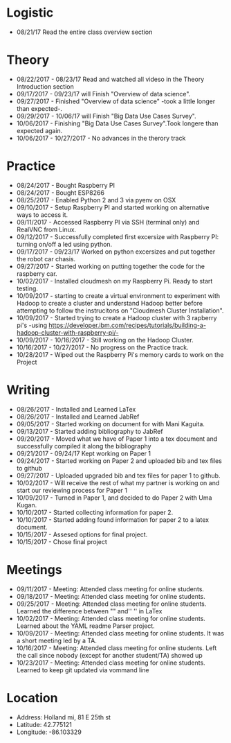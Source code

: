# Logistic

* 08/21/17 Read the entire class overview section 

# Theory

* 08/22/2017 - 08/23/17 Read and watched all videso in the Theory Introduction section
* 09/17/2017 - 09/23/17 will Finish "Overview of data science".
* 09/27/2017 - Finished  "Overview of data science" -took a little longer than expected-.
* 09/29/2017 - 10/06/17 will Finish "Big Data Use Cases Survey".
* 10/06/2017 - Finishing "Big Data Use Cases Survey".Took longere than expected again.
* 10/06/2017  - 10/27/2017  - No advances in the therory track


# Practice

* 08/24/2017  - Bought Raspberry PI
* 08/24/2017  - Bought ESP8266
* 08/25/2017  - Enabled Python 2 and 3 via pyenv on OSX
* 09/10/2017  - Setup Raspberry PI and started working on alternative ways to access it.
* 09/11/2017  - Accessed Raspberry PI via SSH (terminal only) and RealVNC from Linux.
* 09/12/2017  - Successfully completed first excersize with Raspberry PI: turning on/off a led using python.
* 09/17/2017  - 09/23/17 Worked on python excersizes and put together the robot car chasis.
* 09/27/2017  - Started working on putting together the code for the raspberry car. 
* 10/02/2017  - Installed cloudmesh on my Raspberry Pi. Ready to start testing.
* 10/09/2017  - starting to create a virtual environment to experiment with Hadoop to create a cluster and understand Hadoop better before attempting to follow the instrucitons on "Cloudmesh Cluster Installation".
* 10/09/2017  - Started trying to create a Hadoop cluster with 3 rapberry pi's -using https://developer.ibm.com/recipes/tutorials/building-a-hadoop-cluster-with-raspberry-pi/-
* 10/09/2017  - 10/16/2017  - Still working on the Hadoop Cluster.
* 10/16/2017  - 10/27/2017  - No progress on the Practice track.
* 10/28/2017  - Wiped out the Raspberry Pi's memory cards to work on the Project

# Writing

* 08/26/2017  - Installed and Learned LaTex
* 08/26/2017  - Installed and Learned JabRef
* 09/05/2017  - Started working on document for with Mani Kaguita.
* 09/13/2017  - Started adding bibliography to JabRef
* 09/20/2017  - Moved what we have of Paper 1 into a tex document and successfully compiled it along the bibliography
* 09/21/2017  - 09/24/17 Kept working on Paper 1
* 09/24/2017  - Started working on Paper 2 and uploaded bib and tex files to github 
* 09/27/2017  - Uploaded upgraded bib and tex files for paper 1 to github.
* 10/02/2017  - Will receive the rest of what my partner is working on and start our reviewing process for Paper 1
* 10/09/2017  - Turned in Paper 1, and decided to do Paper 2 with Uma Kugan.
* 10/10/2017  - Started collecting information for paper 2.
* 10/10/2017  - Started adding found information for paper 2 to a latex document.
* 10/15/2017  - Assesed options for final project.
* 10/15/2017  - Chose final project

# Meetings

* 09/11/2017  - Meeting: Attended class meeting for online students.
* 09/18/2017  - Meeting: Attended class meeting for online students.
* 09/25/2017  - Meeting: Attended class meeting for online students. Learned the difference between "" and'' '' in LaTex
* 10/02/2017  - Meeting: Attended class meeting for online students. Learned about the YAML readme Parser project.
* 10/09/2017  - Meeting: Attended class meeting for online students. It was a short meeting led by a TA.
* 10/16/2017  - Meeting: Attended class meeting for online students. Left the call since nobody (except for another student/TA) showed up 
* 10/23/2017  - Meeting: Attended class meeting for online students. Learned to keep git updated via vommand line

# Location

* Address: Holland mi, 81 E 25th st
* Latitude: 42.775121
* Longitude: -86.103329 
